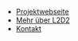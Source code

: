 - [Projektwebseite](https://l2d2.de)
- [Mehr über L2D2](https://hochschulforumdigitalisierung.de/de/blog/kollaborativ-lehren-und-lernen-l2d2)
- [Kontakt](contact-instructor.md)
